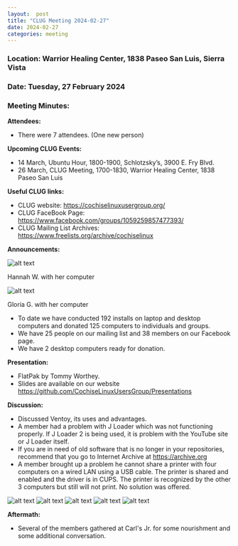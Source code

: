 ```yaml
---
layout:  post
title: "CLUG Meeting 2024-02-27"
date: 2024-02-27
categories: meeting
---
```


### Location: Warrior Healing Center, 1838 Paseo San Luis, Sierra Vista

### Date: Tuesday, 27 February 2024
### Meeting Minutes:

**Attendees:** 
 * There were 7 attendees. (One new person)

**Upcoming CLUG Events:**
 * 14 March, Ubuntu Hour, 1800-1900, Schlotzsky’s, 3900 E. Fry Blvd.
 * 26 March, CLUG Meeting, 1700-1830, Warrior Healing Center, 1838 Paseo San Luis

**Useful CLUG links:**
 * CLUG website:  https://cochiselinuxusergroup.org/
 * CLUG FaceBook Page:  https://www.facebook.com/groups/1059259857477393/
 * CLUG Mailing List Archives:  https://www.freelists.org/archive/cochiselinux

**Announcements:**

![alt text](https://raw.githubusercontent.com/CochiseLinuxUsersGroup/CochiseLinuxUsersGroup.github.io/master/images2/rsz_hannah_w_with_her_computer.jpg)

Hannah W. with her computer

![alt text](https://raw.githubusercontent.com/CochiseLinuxUsersGroup/CochiseLinuxUsersGroup.github.io/master/images2/rsz_gloria_garcia_with_her_computer.jpg)

Gloria G. with her computer

 * To date we have conducted 192 installs on laptop and desktop computers and donated 125 computers to individuals and groups.
 * We have 25 people on our mailing list and 38 members on our Facebook page.
 * We have 2 desktop computers ready for donation.

**Presentation:**
 * FlatPak by Tommy Worthey.
 * Slides are available on our website https://github.com/CochiseLinuxUsersGroup/Presentations

**Discussion:**
 * Discussed Ventoy, its uses and advantages.
 * A member had a problem with J Loader which was not functioning properly. If J Loader 2 is being used, it is problem with the YouTube site or J Loader itself.
 * If you are in need of old software that is no longer in your repositories, recommend that you go to Internet Archive at https://archive.org
 * A member brought up a problem he cannot share a printer with four computers on a wired LAN using a USB cable.  The printer is shared and enabled and the driver is in CUPS.  The printer is recognized by the other 3 computers but still will not print.  No solution was offered.

![alt text](https://raw.githubusercontent.com/CochiseLinuxUsersGroup/CochiseLinuxUsersGroup.github.io/master/images2/rsz_clug_mtg_2024-02-27_1.jpg)
![alt text](https://raw.githubusercontent.com/CochiseLinuxUsersGroup/CochiseLinuxUsersGroup.github.io/master/images2/rsz_clug_mtg_2024-02-27_2.jpg)
![alt text](https://raw.githubusercontent.com/CochiseLinuxUsersGroup/CochiseLinuxUsersGroup.github.io/master/images2/rsz_clug_mtg_2024-02-27_3.jpg)
![alt text](https://raw.githubusercontent.com/CochiseLinuxUsersGroup/CochiseLinuxUsersGroup.github.io/master/images2/rsz_clug_mtg_2024-02-27_4.jpg)
![alt text](https://raw.githubusercontent.com/CochiseLinuxUsersGroup/CochiseLinuxUsersGroup.github.io/master/images2/rsz_clug_mtg_2024-02-27_5.jpg)

**Aftermath:**
 * Several of the members gathered at Carl's Jr. for some nourishment and some additional conversation.
